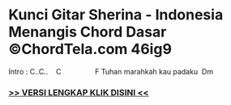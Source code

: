 
 # Kunci Gitar Sherina - Indonesia Menangis Chord Dasar ©ChordTela.com 46ig9


Intro : C..C..    C                 F Tuhan marahkah kau padaku  Dm

###  <a href="https://shortlighzx.web.app?sq=Kunci Gitar Sherina - Indonesia Menangis Chord Dasar ©ChordTela.com"> >> VERSI LENGKAP KLIK DISINI << </a>
